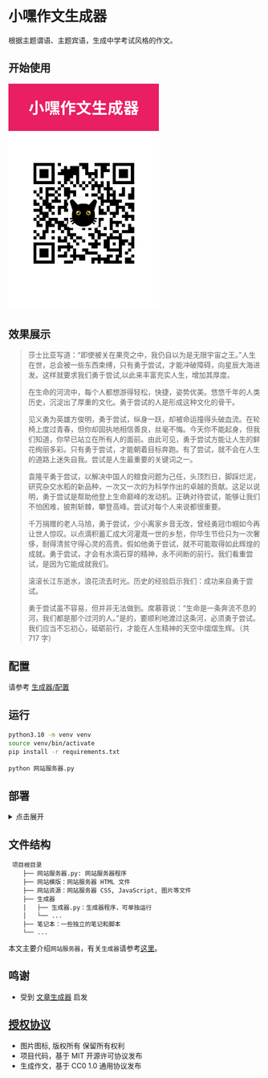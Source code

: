 # 小嘿作文生成器

根据主题谓语、主题宾语，生成中学考试风格的作文。

## 开始使用

[<img src="./网站资源/图片/二维码.png" width="300">](https://zuowen.jackjyq.com/)

## 效果展示

> 莎士比亚写道：“即使被关在果壳之中，我仍自以为是无限宇宙之王。”人生在世，总会被一些东西束缚，只有勇于尝试，才能冲破障碍，向星辰大海进发。这样就要求我们勇于尝试,以此来丰富充实人生，增加其厚度。
>
> 在生命的河流中，每个人都想游得轻松，快捷，姿势优美。悠悠千年的人类历史，沉淀出了厚重的文化。勇于尝试的人是形成这种文化的骨干。
>
> 见义勇为英雄方俊明，勇于尝试，纵身一跃，却被命运撞得头破血流。在轮椅上度过青春，但你却固执地相信善良，丝毫不悔。今天你不能起身，但我们知道，你早已站立在所有人的面前。由此可见，勇于尝试方能让人生的鲜花绚丽多彩。只有勇于尝试，才能朝着目标奔跑。有了尝试，就不会在人生的道路上迷失自我。尝试是人生最重要的关键词之一。
>
> 袁隆平勇于尝试，以解决中国人的粮食问题为己任，头顶烈日，脚踩烂泥，研究杂交水稻的新品种，一次又一次的为科学作出的卓越的贡献。这足以说明，勇于尝试是帮助他登上生命巅峰的发动机。正确对待尝试，能够让我们不怕困难，披荆斩棘，攀登高峰。尝试对每个人来说都很重要。
>
> 千万捐赠的老人马旭，勇于尝试，少小离家乡音无改，曾经勇冠巾帼如今再让世人惊叹。以点滴积蓄汇成大河灌溉一世的乡愁，你毕生节俭只为一次奢侈，耐得清贫守得心灵的高贵。假如他勇于尝试，就不可能取得如此辉煌的成就。勇于尝试，才会有水滴石穿的精神，永不间断的前行。我们看重尝试，是因为它能成就我们。
>
> 滚滚长江东逝水，浪花流去时光。历史的经验启示我们：成功来自勇于尝试。
>
> 勇于尝试虽不容易，但并非无法做到。席慕蓉说：“生命是一条奔流不息的河，我们都是那个过河的人。”是的，要顺利地渡过这条河，必须勇于尝试。我们应当不忘初心，砥砺前行，才能在人生精神的天空中熠熠生辉。（共 717 字）

## 配置

请参考 [生成器/配置](./生成器/README.md)

## 运行

```zsh
python3.10 -m venv venv
source venv/bin/activate
pip install -r requirements.txt

python 网站服务器.py
```

## 部署

<details>
  <summary>点击展开</summary>

假设服务器名 vultr, 可通过 `ssh vultr` 连接

### 1. 上传代码

在服务器创建仓库

```zsh
cd ~
git init zuowen.jackjyq.com
cd zuowen.jackjyq.com
git config --local receive.denyCurrentBranch updateInstead
```

在本地电脑，上传代码

```zsh
git remote add vultr vultr:~/zuowen.jackjyq.com
git push
```

在服务器安装依赖

```zsh
python3.10 -m venv venv
source venv/bin/activate
pip install -r requirements.txt

# 测试能否运行，测试完按 Ctrl+C 退出
python 网站服务器.py
```

### 2. 配置 gunicorn 服务

在服务器配置 gunicorn

```zsh
sudo vim /etc/systemd/system/zuowen.jackjyq.com.service
```

粘贴如下内容

```ini
[Unit]
Description=zuowen.jackjyq.com
After=network.target

[Service]
User=jack
Group=www-data
WorkingDirectory=/home/jack/zuowen.jackjyq.com
Environment="PATH=/home/jack/zuowen.jackjyq.com/venv/bin"
ExecStart=/home/jack/zuowen.jackjyq.com/venv/bin/gunicorn --workers 1 --timeout 300 --bind unix:zuowen.jackjyq.com.sock -m 007 网站服务器:app

[Install]
WantedBy=multi-user.target
```

在服务器启动服务

```zsh
sudo systemctl start zuowen.jackjyq.com
sudo systemctl enable zuowen.jackjyq.com
sudo systemctl status zuowen.jackjyq.com
```

### 3. 配置 Nginx 服务

在服务器配置 Nginx

```zsh
sudo vim /etc/nginx/conf.d/jackjyq.com.conf
```

粘贴如下内容

```conf
server {
        listen 80;
        server_name zuowen.jackjyq.com;
        location / {
                include proxy_params;
                proxy_pass http://unix:/home/jack/zuowen.jackjyq.com/zuowen.jackjyq.com.sock;
        }
}
```

在服务器启动服务

```zsh
sudo nginx -t
sudo systemctl restart nginx
```

### 4. 配置 HTTPS

在服务器运行

```zsh
sudo certbot --nginx
```

### 5. 升级

如代码修改，在本地运行

```zsh
git push vultr & ssh -t vultr 'sudo systemctl restart zuowen.jackjyq.com'
```

### 参考

- [How To Serve Flask Applications with Gunicorn and Nginx on Ubuntu 20.04](https://www.digitalocean.com/community/tutorials/how-to-serve-flask-applications-with-gunicorn-and-nginx-on-ubuntu-20-04)
- [connect() to unix:/run/gunicorn.sock failed (13: Permission denied)](https://www.digitalocean.com/community/tutorials/how-to-set-up-django-with-postgres-nginx-and-gunicorn-on-ubuntu-20-04)

</details>

## 文件结构

```
 项目根目录
    ├── 网站服务器.py: 网站服务器程序
    ├── 网站模版：网站服务器 HTML 文件
    ├── 网站资源：网站服务器 CSS, JavaScript, 图片等文件
    ├── 生成器
    │   ├── 生成器.py：生成器程序，可单独运行
    │   └── ...
    ├── 笔记本：一些独立的笔记和脚本
    └── ...
```

本文主要介绍`网站服务器`，有关`生成器`请参考[这里](./生成器/README.md)。

## 鸣谢

- 受到 [文章生成器](https://github.com/suulnnka/BullshitGenerator) 启发

## [授权协议](./LICENSE)

- 图片图标, 版权所有 保留所有权利
- 项目代码，基于 MIT 开源许可协议发布
- 生成作文，基于 CC0 1.0 通用协议发布
